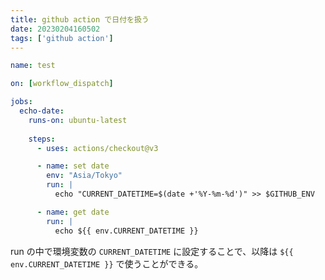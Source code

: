 ```yaml
---
title: github action で日付を扱う
date: 20230204160502
tags: ['github action']
---
```


```yaml
name: test

on: [workflow_dispatch]

jobs:
  echo-date:
    runs-on: ubuntu-latest
    
    steps:
      - uses: actions/checkout@v3

      - name: set date
        env: "Asia/Tokyo"
        run: |
          echo "CURRENT_DATETIME=$(date +'%Y-%m-%d')" >> $GITHUB_ENV

      - name: get date
        run: |
          echo ${{ env.CURRENT_DATETIME }}
```

run の中で環境変数の `CURRENT_DATETIME` に設定することで、以降は `${{ env.CURRENT_DATETIME }}` で使うことができる。

